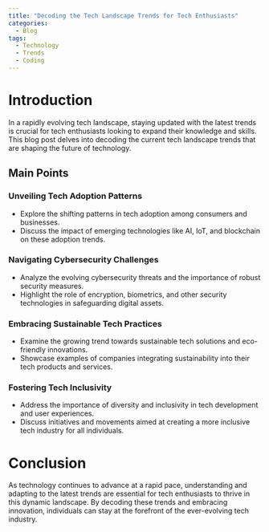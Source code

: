 ```yaml
---
title: "Decoding the Tech Landscape Trends for Tech Enthusiasts"
categories:
  - Blog
tags:
  - Technology
  - Trends
  - Coding
---
```


# Introduction
In a rapidly evolving tech landscape, staying updated with the latest trends is crucial for tech enthusiasts looking to expand their knowledge and skills. This blog post delves into decoding the current tech landscape trends that are shaping the future of technology.

## Main Points
### Unveiling Tech Adoption Patterns
- Explore the shifting patterns in tech adoption among consumers and businesses.
- Discuss the impact of emerging technologies like AI, IoT, and blockchain on these adoption trends.

### Navigating Cybersecurity Challenges
- Analyze the evolving cybersecurity threats and the importance of robust security measures.
- Highlight the role of encryption, biometrics, and other security technologies in safeguarding digital assets.

### Embracing Sustainable Tech Practices
- Examine the growing trend towards sustainable tech solutions and eco-friendly innovations.
- Showcase examples of companies integrating sustainability into their tech products and services.

### Fostering Tech Inclusivity
- Address the importance of diversity and inclusivity in tech development and user experiences.
- Discuss initiatives and movements aimed at creating a more inclusive tech industry for all individuals.

# Conclusion
As technology continues to advance at a rapid pace, understanding and adapting to the latest trends are essential for tech enthusiasts to thrive in this dynamic landscape. By decoding these trends and embracing innovation, individuals can stay at the forefront of the ever-evolving tech industry.